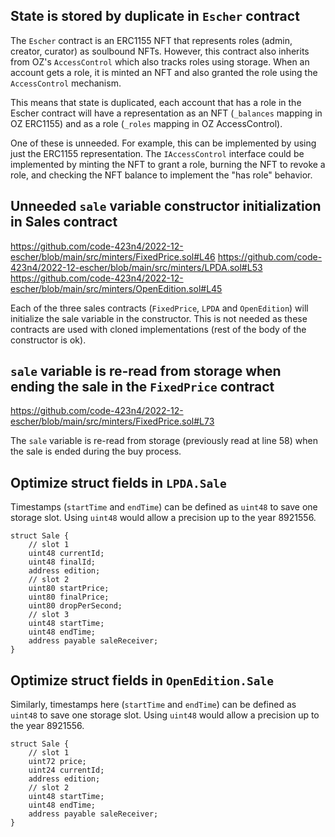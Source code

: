 ## State is stored by duplicate in `Escher` contract

The `Escher` contract is an ERC1155 NFT that represents roles (admin, creator, curator) as soulbound NFTs. However, this contract also inherits from OZ's `AccessControl` which also tracks roles using storage. When an account gets a role, it is minted an NFT and also granted the role using the `AccessControl` mechanism.

This means that state is duplicated, each account that has a role in the Escher contract will have a representation as an NFT (`_balances` mapping in OZ ERC1155) and as a role (`_roles` mapping in OZ AccessControl).

One of these is unneeded. For example, this can be implemented by using just the ERC1155 representation. The `IAccessControl` interface could be implemented by minting the NFT to grant a role, burning the NFT to revoke a role, and checking the NFT balance to implement the "has role" behavior. 

## Unneeded `sale` variable constructor initialization in Sales contract

https://github.com/code-423n4/2022-12-escher/blob/main/src/minters/FixedPrice.sol#L46
https://github.com/code-423n4/2022-12-escher/blob/main/src/minters/LPDA.sol#L53
https://github.com/code-423n4/2022-12-escher/blob/main/src/minters/OpenEdition.sol#L45

Each of the three sales contracts (`FixedPrice`, `LPDA` and `OpenEdition`) will initialize the sale variable in the constructor. This is not needed as these contracts are used with cloned implementations (rest of the body of the constructor is ok).

## `sale` variable is re-read from storage when ending the sale in the `FixedPrice` contract

https://github.com/code-423n4/2022-12-escher/blob/main/src/minters/FixedPrice.sol#L73

The `sale` variable is re-read from storage (previously read at line 58) when the sale is ended during the buy process.

## Optimize struct fields in `LPDA.Sale`

Timestamps (`startTime` and `endTime`) can be defined as `uint48` to save one storage slot. Using `uint48` would allow a precision up to the year 8921556.

```solidity
struct Sale {
    // slot 1
    uint48 currentId;
    uint48 finalId;
    address edition;
    // slot 2
    uint80 startPrice;
    uint80 finalPrice;
    uint80 dropPerSecond;
    // slot 3
    uint48 startTime;
    uint48 endTime;
    address payable saleReceiver;
}
```

## Optimize struct fields in `OpenEdition.Sale`

Similarly, timestamps here (`startTime` and `endTime`) can be defined as `uint48` to save one storage slot. Using `uint48` would allow a precision up to the year 8921556.

```solidity
struct Sale {
    // slot 1
    uint72 price;
    uint24 currentId;
    address edition;
    // slot 2
    uint48 startTime;
    uint48 endTime;
    address payable saleReceiver;
}
```
